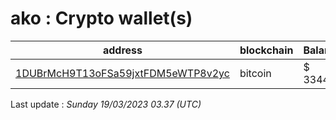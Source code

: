 # ako : Crypto wallet(s)

| address | blockchain | Balance |
|---|---|---|
| [1DUBrMcH9T13oFSa59jxtFDM5eWTP8v2yc](https://www.blockchain.com/explorer/addresses/btc/1DUBrMcH9T13oFSa59jxtFDM5eWTP8v2yc) | bitcoin | $ 33442 |

Last update : _Sunday 19/03/2023 03.37 (UTC)_

